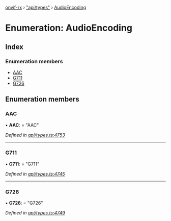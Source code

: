 [onvif-rx](../README.md) › ["api/types"](../modules/_api_types_.md) › [AudioEncoding](_api_types_.audioencoding.md)

# Enumeration: AudioEncoding

## Index

### Enumeration members

* [AAC](_api_types_.audioencoding.md#aac)
* [G711](_api_types_.audioencoding.md#g711)
* [G726](_api_types_.audioencoding.md#g726)

## Enumeration members

###  AAC

• **AAC**: = "AAC"

*Defined in [api/types.ts:4753](https://github.com/patrickmichalina/onvif-rx/blob/3e9b152/src/api/types.ts#L4753)*

___

###  G711

• **G711**: = "G711"

*Defined in [api/types.ts:4745](https://github.com/patrickmichalina/onvif-rx/blob/3e9b152/src/api/types.ts#L4745)*

___

###  G726

• **G726**: = "G726"

*Defined in [api/types.ts:4749](https://github.com/patrickmichalina/onvif-rx/blob/3e9b152/src/api/types.ts#L4749)*
